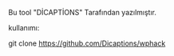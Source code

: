 Bu tool "DİCAPTİONS" Tarafından yazılmıştır.

kullanımı:

git clone https://github.com/Dicaptions/wphack

